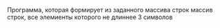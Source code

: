 Программа, которая формирует из заданного массива строк массив строк, все элемиенты которого не длиннее 3 символов
